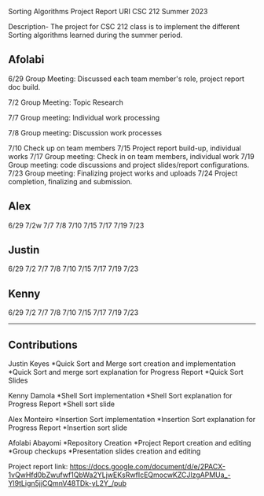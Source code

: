 Sorting Algorithms Project Report
URI CSC 212 Summer 2023 

Description- The project for CSC 212 class is to implement the different Sorting algorithms learned during the summer period. 

Afolabi
--------
6/29 Group Meeting: Discussed each team member's role, project report doc build.

7/2  Group Meeting: Topic Research 

7/7  Group meeting: Individual work processing

7/8  Group meeting: Discussion work processes

7/10 Check up on team members
7/15  Project report build-up, individual works
7/17 Group meeting: Check in on team members, individual work
7/19 Group meeting: code discussions and project slides/report configurations.
7/23 Group meeting: Finalizing project works and uploads
7/24 Project completion, finalizing and submission.

Alex
------
6/29
7/2w
7/7
7/8
7/10
7/15
7/17
7/19
7/23


Justin
------
6/29
7/2
7/7
7/8
7/10
7/15
7/17
7/19
7/23

Kenny
------
6/29
7/2
7/7
7/8
7/10
7/15
7/17
7/19
7/23


--------------------------------------------------------------------------

Contributions
-------------
Justin Keyes 
*Quick Sort and Merge sort creation and implementation
 *Quick Sort and merge sort explanation for Progress Report
 *Quick Sort Slides

Kenny Damola
 *Shell Sort implementation
 *Shell Sort explanation for Progress Report
 *Shell sort slide

Alex Monteiro 
 *Insertion Sort implementation
 *Insertion Sort explanation for Progress Report
 *Insertion sort slide

Afolabi Abayomi
 *Repository Creation
 *Project Report creation and editing
*Group checkups
 *Presentation slides creation and editing

Project report link: https://docs.google.com/document/d/e/2PACX-1vQwHfd0bZwufwf1QbWa2YLjwEKsRwfIcEQmocwKZCJlzgAPMUa_-Yl9tLign5jjCQmnV48TDk-yL2Y_/pub

